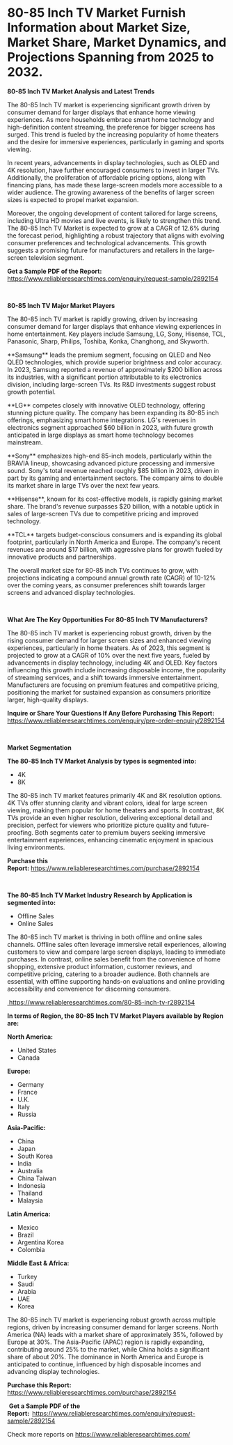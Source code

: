 <p><h1>80-85 Inch TV Market Furnish Information about Market Size, Market Share, Market Dynamics, and Projections Spanning from 2025 to 2032.</h1></p><p><strong>80-85 Inch TV Market Analysis and Latest Trends</strong></p>
<p><p>The 80-85 Inch TV market is experiencing significant growth driven by consumer demand for larger displays that enhance home viewing experiences. As more households embrace smart home technology and high-definition content streaming, the preference for bigger screens has surged. This trend is fueled by the increasing popularity of home theaters and the desire for immersive experiences, particularly in gaming and sports viewing.</p><p>In recent years, advancements in display technologies, such as OLED and 4K resolution, have further encouraged consumers to invest in larger TVs. Additionally, the proliferation of affordable pricing options, along with financing plans, has made these large-screen models more accessible to a wider audience. The growing awareness of the benefits of larger screen sizes is expected to propel market expansion.</p><p>Moreover, the ongoing development of content tailored for large screens, including Ultra HD movies and live events, is likely to strengthen this trend. The 80-85 Inch TV Market is expected to grow at a CAGR of 12.6% during the forecast period, highlighting a robust trajectory that aligns with evolving consumer preferences and technological advancements. This growth suggests a promising future for manufacturers and retailers in the large-screen television segment.</p></p>
<p><strong>Get a Sample PDF of the Report:&nbsp;</strong> <a href="https://www.reliableresearchtimes.com/enquiry/request-sample/2892154?utm_campaign=2642&utm_medium=2&utm_source=Github&utm_content=ia&utm_term=15032025&utm_id=80-85-inch-tv">https://www.reliableresearchtimes.com/enquiry/request-sample/2892154</a></p>
<p>&nbsp;</p>
<p><strong>80-85 Inch TV Major Market Players</strong></p>
<p><p>The 80-85 inch TV market is rapidly growing, driven by increasing consumer demand for larger displays that enhance viewing experiences in home entertainment. Key players include Samsung, LG, Sony, Hisense, TCL, Panasonic, Sharp, Philips, Toshiba, Konka, Changhong, and Skyworth.</p><p>**Samsung** leads the premium segment, focusing on QLED and Neo QLED technologies, which provide superior brightness and color accuracy. In 2023, Samsung reported a revenue of approximately $200 billion across its industries, with a significant portion attributable to its electronics division, including large-screen TVs. Its R&D investments suggest robust growth potential.</p><p>**LG** competes closely with innovative OLED technology, offering stunning picture quality. The company has been expanding its 80-85 inch offerings, emphasizing smart home integrations. LG's revenues in electronics segment approached $60 billion in 2023, with future growth anticipated in large displays as smart home technology becomes mainstream.</p><p>**Sony** emphasizes high-end 85-inch models, particularly within the BRAVIA lineup, showcasing advanced picture processing and immersive sound. Sony's total revenue reached roughly $85 billion in 2023, driven in part by its gaming and entertainment sectors. The company aims to double its market share in large TVs over the next few years.</p><p>**Hisense**, known for its cost-effective models, is rapidly gaining market share. The brand's revenue surpasses $20 billion, with a notable uptick in sales of large-screen TVs due to competitive pricing and improved technology.</p><p>**TCL** targets budget-conscious consumers and is expanding its global footprint, particularly in North America and Europe. The company's recent revenues are around $17 billion, with aggressive plans for growth fueled by innovative products and partnerships.</p><p>The overall market size for 80-85 inch TVs continues to grow, with projections indicating a compound annual growth rate (CAGR) of 10-12% over the coming years, as consumer preferences shift towards larger screens and advanced display technologies.</p></p>
<p>&nbsp;</p>
<p><strong>What Are The Key Opportunities For 80-85 Inch TV Manufacturers?</strong></p>
<p><p>The 80-85 inch TV market is experiencing robust growth, driven by the rising consumer demand for larger screen sizes and enhanced viewing experiences, particularly in home theaters. As of 2023, this segment is projected to grow at a CAGR of 10% over the next five years, fueled by advancements in display technology, including 4K and OLED. Key factors influencing this growth include increasing disposable income, the popularity of streaming services, and a shift towards immersive entertainment. Manufacturers are focusing on premium features and competitive pricing, positioning the market for sustained expansion as consumers prioritize larger, high-quality displays.</p></p>
<p><strong>Inquire or Share Your Questions If Any Before Purchasing This Report:</strong> <a href="https://www.reliableresearchtimes.com/enquiry/pre-order-enquiry/2892154?utm_campaign=2642&utm_medium=2&utm_source=Github&utm_content=ia&utm_term=15032025&utm_id=80-85-inch-tv">https://www.reliableresearchtimes.com/enquiry/pre-order-enquiry/2892154</a></p>
<p>&nbsp;</p>
<p><strong>Market Segmentation</strong></p>
<p><strong>The 80-85 Inch TV Market Analysis by types is segmented into:</strong></p>
<p><ul><li>4K</li><li>8K</li></ul></p>
<p><p>The 80-85 inch TV market features primarily 4K and 8K resolution options. 4K TVs offer stunning clarity and vibrant colors, ideal for large screen viewing, making them popular for home theaters and sports. In contrast, 8K TVs provide an even higher resolution, delivering exceptional detail and precision, perfect for viewers who prioritize picture quality and future-proofing. Both segments cater to premium buyers seeking immersive entertainment experiences, enhancing cinematic enjoyment in spacious living environments.</p></p>
<p><strong>Purchase this Report:&nbsp;</strong><a href="https://www.reliableresearchtimes.com/purchase/2892154?utm_campaign=2642&utm_medium=2&utm_source=Github&utm_content=ia&utm_term=15032025&utm_id=80-85-inch-tv">https://www.reliableresearchtimes.com/purchase/2892154</a></p>
<p>&nbsp;</p>
<p><strong>The 80-85 Inch TV Market Industry Research by Application is segmented into:</strong></p>
<p><ul><li>Offline Sales</li><li>Online Sales</li></ul></p>
<p><p>The 80-85 inch TV market is thriving in both offline and online sales channels. Offline sales often leverage immersive retail experiences, allowing customers to view and compare large screen displays, leading to immediate purchases. In contrast, online sales benefit from the convenience of home shopping, extensive product information, customer reviews, and competitive pricing, catering to a broader audience. Both channels are essential, with offline supporting hands-on evaluations and online providing accessibility and convenience for discerning consumers.</p></p>
<p><a href="https://www.reliableresearchtimes.com/80-85-inch-tv-r2892154?utm_campaign=2642&utm_medium=2&utm_source=Github&utm_content=ia&utm_term=15032025&utm_id=80-85-inch-tv">&nbsp;https://www.reliableresearchtimes.com/80-85-inch-tv-r2892154</a></p>
<p><strong>In terms of Region, the 80-85 Inch TV Market Players available by Region are:</strong></p>
<p>
    <p> <strong> North America: </strong>
        <ul>
            <li>United States</li>
            <li>Canada</li>
        </ul>
        </p> 
    <p> <strong> Europe: </strong>
        <ul>
            <li>Germany</li>
            <li>France</li>
            <li>U.K.</li>
            <li>Italy</li>
            <li>Russia</li>
        </ul>
        </p> 
    <p> <strong> Asia-Pacific: </strong>
        <ul>
            <li>China</li>
            <li>Japan</li>
            <li>South Korea</li>
            <li>India</li>
            <li>Australia</li>
            <li>China Taiwan</li>
            <li>Indonesia</li>
            <li>Thailand</li>
            <li>Malaysia</li>
        </ul>
        </p> 
    <p> <strong> Latin America: </strong>
        <ul>
            <li>Mexico</li>
            <li>Brazil</li>
            <li>Argentina Korea</li>
            <li>Colombia</li>
        </ul>
        </p> 
    <p> <strong> Middle East & Africa: </strong>
        <ul>
            <li>Turkey</li>
            <li>Saudi</li>
            <li>Arabia</li>
            <li>UAE</li>
            <li>Korea</li>
        </ul>
    </p>
    </p>
<p><p>The 80-85 inch TV market is experiencing robust growth across multiple regions, driven by increasing consumer demand for larger screens. North America (NA) leads with a market share of approximately 35%, followed by Europe at 30%. The Asia-Pacific (APAC) region is rapidly expanding, contributing around 25% to the market, while China holds a significant share of about 20%. The dominance in North America and Europe is anticipated to continue, influenced by high disposable incomes and advancing display technologies.</p></p>
<p><strong>Purchase this Report: </strong><a href="https://www.reliableresearchtimes.com/purchase/2892154?utm_campaign=2642&utm_medium=2&utm_source=Github&utm_content=ia&utm_term=15032025&utm_id=80-85-inch-tv">https://www.reliableresearchtimes.com/purchase/2892154</a></p>
<p>&nbsp;<strong>Get a Sample PDF of the Report:&nbsp;&nbsp;</strong><a href="https://www.reliableresearchtimes.com/enquiry/request-sample/2892154?utm_campaign=2642&utm_medium=2&utm_source=Github&utm_content=ia&utm_term=15032025&utm_id=80-85-inch-tv">https://www.reliableresearchtimes.com/enquiry/request-sample/2892154</a></p>
<p><strong></strong></p>
<p>Check more reports on <a href="https://www.reliableresearchtimes.com/?utm_campaign=2642&utm_medium=2&utm_source=Github&utm_content=ia&utm_term=15032025&utm_id=80-85-inch-tv">https://www.reliableresearchtimes.com/</a></p>